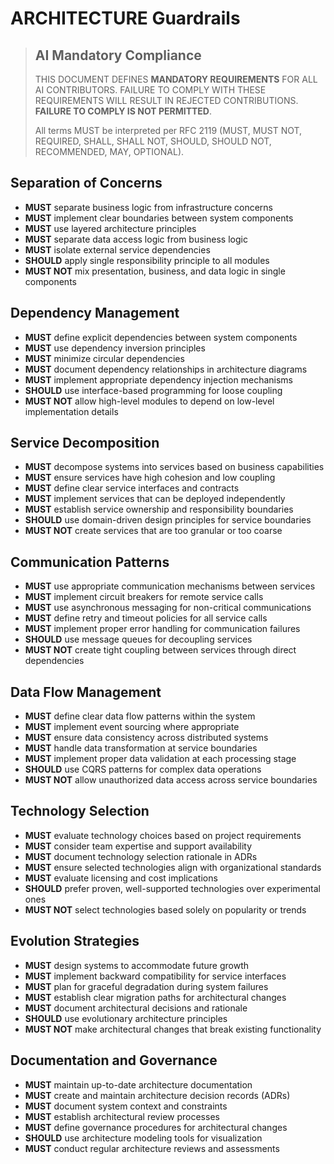 # ARCHITECTURE Guardrails

> ## AI Mandatory Compliance
>
> THIS DOCUMENT DEFINES **MANDATORY REQUIREMENTS** FOR ALL AI CONTRIBUTORS. FAILURE TO COMPLY WITH THESE REQUIREMENTS WILL RESULT IN REJECTED CONTRIBUTIONS. **FAILURE TO COMPLY IS NOT PERMITTED**.
> 
> All terms MUST be interpreted per RFC 2119 (MUST, MUST NOT, REQUIRED, SHALL, SHALL NOT, SHOULD, SHOULD NOT, RECOMMENDED, MAY, OPTIONAL).

## Separation of Concerns

- **MUST** separate business logic from infrastructure concerns
- **MUST** implement clear boundaries between system components
- **MUST** use layered architecture principles
- **MUST** separate data access logic from business logic
- **MUST** isolate external service dependencies
- **SHOULD** apply single responsibility principle to all modules
- **MUST NOT** mix presentation, business, and data logic in single components

## Dependency Management

- **MUST** define explicit dependencies between system components
- **MUST** use dependency inversion principles
- **MUST** minimize circular dependencies
- **MUST** document dependency relationships in architecture diagrams
- **MUST** implement appropriate dependency injection mechanisms
- **SHOULD** use interface-based programming for loose coupling
- **MUST NOT** allow high-level modules to depend on low-level implementation details

## Service Decomposition

- **MUST** decompose systems into services based on business capabilities
- **MUST** ensure services have high cohesion and low coupling
- **MUST** define clear service interfaces and contracts
- **MUST** implement services that can be deployed independently
- **MUST** establish service ownership and responsibility boundaries
- **SHOULD** use domain-driven design principles for service boundaries
- **MUST NOT** create services that are too granular or too coarse

## Communication Patterns

- **MUST** use appropriate communication mechanisms between services
- **MUST** implement circuit breakers for remote service calls
- **MUST** use asynchronous messaging for non-critical communications
- **MUST** define retry and timeout policies for all service calls
- **MUST** implement proper error handling for communication failures
- **SHOULD** use message queues for decoupling services
- **MUST NOT** create tight coupling between services through direct dependencies

## Data Flow Management

- **MUST** define clear data flow patterns within the system
- **MUST** implement event sourcing where appropriate
- **MUST** ensure data consistency across distributed systems
- **MUST** handle data transformation at service boundaries
- **MUST** implement proper data validation at each processing stage
- **SHOULD** use CQRS patterns for complex data operations
- **MUST NOT** allow unauthorized data access across service boundaries

## Technology Selection

- **MUST** evaluate technology choices based on project requirements
- **MUST** consider team expertise and support availability
- **MUST** document technology selection rationale in ADRs
- **MUST** ensure selected technologies align with organizational standards
- **MUST** evaluate licensing and cost implications
- **SHOULD** prefer proven, well-supported technologies over experimental ones
- **MUST NOT** select technologies based solely on popularity or trends

## Evolution Strategies

- **MUST** design systems to accommodate future growth
- **MUST** implement backward compatibility for service interfaces
- **MUST** plan for graceful degradation during system failures
- **MUST** establish clear migration paths for architectural changes
- **MUST** document architectural decisions and rationale
- **SHOULD** use evolutionary architecture principles
- **MUST NOT** make architectural changes that break existing functionality

## Documentation and Governance

- **MUST** maintain up-to-date architecture documentation
- **MUST** create and maintain architecture decision records (ADRs)
- **MUST** document system context and constraints
- **MUST** establish architectural review processes
- **MUST** define governance procedures for architectural changes
- **SHOULD** use architecture modeling tools for visualization
- **MUST** conduct regular architecture reviews and assessments